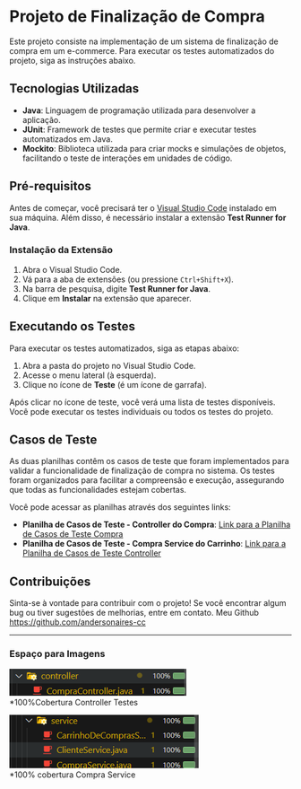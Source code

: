 # Projeto de Finalização de Compra

Este projeto consiste na implementação de um sistema de finalização de compra em um e-commerce. Para executar os testes automatizados do projeto, siga as instruções abaixo.

## Tecnologias Utilizadas

- **Java**: Linguagem de programação utilizada para desenvolver a aplicação.
- **JUnit**: Framework de testes que permite criar e executar testes automatizados em Java.
- **Mockito**: Biblioteca utilizada para criar mocks e simulações de objetos, facilitando o teste de interações em unidades de código.

## Pré-requisitos

Antes de começar, você precisará ter o [Visual Studio Code](https://code.visualstudio.com/download) instalado em sua máquina. Além disso, é necessário instalar a extensão **Test Runner for Java**.

### Instalação da Extensão

1. Abra o Visual Studio Code.
2. Vá para a aba de extensões (ou pressione `Ctrl+Shift+X`).
3. Na barra de pesquisa, digite **Test Runner for Java**.
4. Clique em **Instalar** na extensão que aparecer.

## Executando os Testes

Para executar os testes automatizados, siga as etapas abaixo:

1. Abra a pasta do projeto no Visual Studio Code.
2. Acesse o menu lateral (à esquerda).
3. Clique no ícone de **Teste** (é um ícone de garrafa).

Após clicar no ícone de teste, você verá uma lista de testes disponíveis. Você pode executar os testes individuais ou todos os testes do projeto.

## Casos de Teste

As duas planilhas contêm os casos de teste que foram implementados para validar a funcionalidade de finalização de compra no sistema. Os testes foram organizados para facilitar a compreensão e execução, assegurando que todas as funcionalidades estejam cobertas.

Você pode acessar as planilhas através dos seguintes links:

- **Planilha de Casos de Teste - Controller do Compra**: [Link para a Planilha de Casos de Teste Compra](https://github.com/andersonaires-cc/ecommerceTeste/blob/main/casos_de_teste_compra.xlsx)
- **Planilha de Casos de Teste - Compra Service do Carrinho**: [Link para a Planilha de Casos de Teste Controller](https://github.com/andersonaires-cc/ecommerceTeste/blob/main/casos_de_teste_compra_service.xlsx)

## Contribuições

Sinta-se à vontade para contribuir com o projeto! Se você encontrar algum bug ou tiver sugestões de melhorias, entre em contato.
Meu Github
https://github.com/andersonaires-cc

---

### Espaço para Imagens

![Imagem 1](https://github.com/andersonaires-cc/ecommerceTeste/blob/main/compraCxontroller.png)  
*100%Cobertura Controller Testes

![Imagem 2](https://github.com/andersonaires-cc/ecommerceTeste/blob/main/compraService.png)  
*100% cobertura Compra Service
